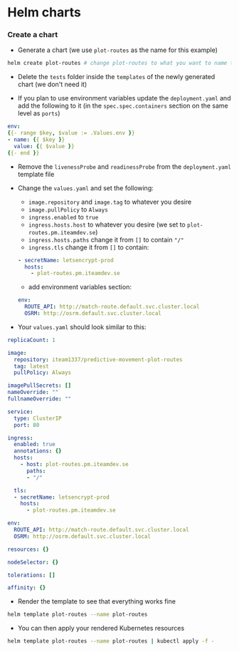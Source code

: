 # Helm charts

### Create a chart

- Generate a chart (we use `plot-routes` as the name for this example)
```bash
helm create plot-routes # change plot-routes to what you want to name the chart
```

- Delete the `tests` folder inside the `templates` of the newly generated chart (we don't need it)

- If you plan to use environment variables update the `deployment.yaml` and add the following to it (in the `spec.spec.containers` section on the same level as `ports`)

```yaml
env:
{{- range $key, $value := .Values.env }}
- name: {{ $key }}
  value: {{ $value }}
{{- end }}
```

- Remove the `livenessProbe` and `readinessProbe` from the `deployment.yaml` template file

- Change the `values.yaml` and set the following:

  - `image.repository` and `image.tag` to whatever you desire
  - `image.pullPolicy` to `Always`
  - `ingress.enabled` to `true`
  - `ingress.hosts.host` to whatever you desire (we set to `plot-routes.pm.iteamdev.se`)
  - `ingress.hosts.paths` change it from `[]` to contain `"/"`
  - `ingress.tls` change it from `[]` to contain:
  ```yaml
  - secretName: letsencrypt-prod
    hosts:
      - plot-routes.pm.iteamdev.se
  ```
  - add environment variables section:
  ```yaml
  env:
    ROUTE_API: http://match-route.default.svc.cluster.local
    OSRM: http://osrm.default.svc.cluster.local
  ```

- Your `values.yaml` should look similar to this:

```yaml
replicaCount: 1

image:
  repository: iteam1337/predictive-movement-plot-routes
  tag: latest
  pullPolicy: Always

imagePullSecrets: []
nameOverride: ""
fullnameOverride: ""

service:
  type: ClusterIP
  port: 80

ingress:
  enabled: true
  annotations: {}
  hosts:
    - host: plot-routes.pm.iteamdev.se
      paths:
      - "/"

  tls:
  - secretName: letsencrypt-prod
    hosts:
      - plot-routes.pm.iteamdev.se

env:
  ROUTE_API: http://match-route.default.svc.cluster.local
  OSRM: http://osrm.default.svc.cluster.local

resources: {}

nodeSelector: {}

tolerations: []

affinity: {}
```

- Render the template to see that everything works fine

```bash
helm template plot-routes --name plot-routes
```

- You can then apply your rendered Kubernetes resources

```bash
helm template plot-routes --name plot-routes | kubectl apply -f -
```
